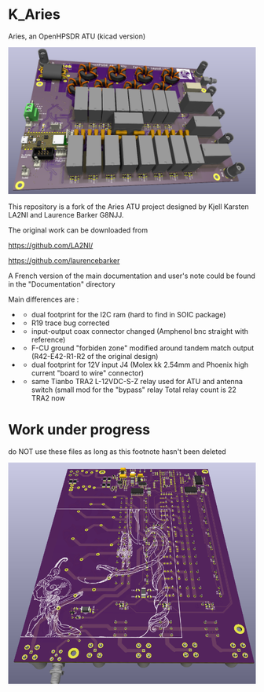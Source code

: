 # K_Aries

Aries, an OpenHPSDR ATU (kicad version) 

![Aries, an OpenHPSDR ATU](https://github.com/F6ITU/K_Aries/blob/main/Aries_up.png)
 
 This repository is a fork of the Aries ATU project designed by Kjell Karsten LA2NI and Laurence Barker G8NJJ.
 
 The original work can be downloaded from

https://github.com/LA2NI/

https://github.com/laurencebarker

A French version of the main documentation and user's note could be found in the "Documentation" directory

Main differences are : 

* - dual footprint  for the I2C ram (hard to find in SOIC package)
* - R19 trace bug corrected
* - input-output coax connector changed (Amphenol bnc straight with reference)
* - F-CU ground "forbiden zone" modified around tandem match output (R42-E42-R1-R2 of the original design)
* - dual footprint for 12V input J4 (Molex kk 2.54mm and Phoenix high current "board to wire" connector)
* - same Tianbo TRA2 L-12VDC-S-Z relay used for ATU and antenna switch 
(small mod for the "bypass" relay Total relay count is 22 TRA2 now


# Work under progress
do NOT use these files as long as this footnote hasn't been deleted


![Aries, an OpenHPSDR ATU](https://github.com/F6ITU/K_Aries/blob/main/Aries_dwn.png)